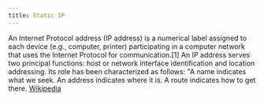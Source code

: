 ```yaml
---
title: Static IP
---
```


An Internet Protocol address (IP address) is a numerical label assigned to each device (e.g., computer, printer) participating in a computer network
that uses the Internet Protocol for communication.[1] An IP address serves two principal functions: host or network interface identification and
location addressing. Its role has been characterized as follows: "A name indicates what we seek. An address indicates where it is. A route indicates
how to get there. <a href="https://en.wikipedia.org/wiki/IP_address#Static_IP" target="_blank">Wikipedia</a>